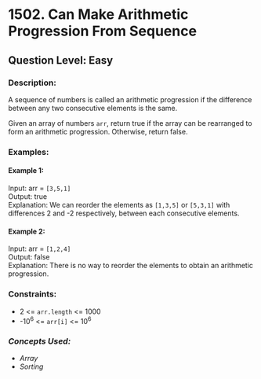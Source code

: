 # 1502. Can Make Arithmetic Progression From Sequence
## Question Level: Easy
### Description:
A sequence of numbers is called an arithmetic progression if the difference between any two consecutive elements is the same.

Given an array of numbers `arr`, return true if the array can be rearranged to form an arithmetic progression. Otherwise, return false.

### Examples:
#### Example 1:

Input: arr = `[3,5,1]`  
Output: true  
Explanation: We can reorder the elements as `[1,3,5]` or `[5,3,1]` with differences 2 and -2 respectively, between each consecutive elements.
#### Example 2:

Input: arr = `[1,2,4]`  
Output: false  
Explanation: There is no way to reorder the elements to obtain an arithmetic progression.

### Constraints:

- 2 <= `arr.length` <= 1000
- -10<sup>6</sup> <= `arr[i]` <= 10<sup>6</sup>

### <i>Concepts Used:
- Array
- Sorting</i>
